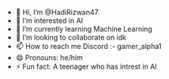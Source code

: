 - 👋 Hi, I’m @HadiRizwan47
- 👀 I’m interested in AI
- 🌱 I’m currently learning Machine Learning
- 💞️ I’m looking to collaborate on idk
- 📫 How to reach me Discord :- gamer_alpha1
- 😄 Pronouns: he/him
- ⚡ Fun fact: A teenager who has intrest in AI

<!---
HadiRizwan47/HadiRizwan47 is a ✨ special ✨ repository because its `README.md` (this file) appears on your GitHub profile.
You can click the Preview link to take a look at your changes.
--->
